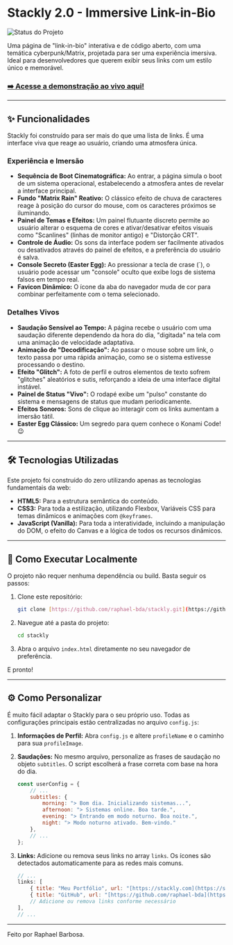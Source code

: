 # Stackly 2.0 - Immersive Link-in-Bio

![Status do Projeto](https://img.shields.io/badge/status-concluído-brightgreen)

Uma página de "link-in-bio" interativa e de código aberto, com uma temática cyberpunk/Matrix, projetada para ser uma experiência imersiva. Ideal para desenvolvedores que querem exibir seus links com um estilo único e memorável.

### [➡️ Acesse a demonstração ao vivo aqui!](https://stackly-pied.vercel.app/)

---

## ✨ Funcionalidades

Stackly foi construído para ser mais do que uma lista de links. É uma interface viva que reage ao usuário, criando uma atmosfera única.

### Experiência e Imersão
* **Sequência de Boot Cinematográfica:** Ao entrar, a página simula o boot de um sistema operacional, estabelecendo a atmosfera antes de revelar a interface principal.
* **Fundo "Matrix Rain" Reativo:** O clássico efeito de chuva de caracteres reage à posição do cursor do mouse, com os caracteres próximos se iluminando.
* **Painel de Temas e Efeitos:** Um painel flutuante discreto permite ao usuário alterar o esquema de cores e ativar/desativar efeitos visuais como "Scanlines" (linhas de monitor antigo) e "Distorção CRT".
* **Controle de Áudio:** Os sons da interface podem ser facilmente ativados ou desativados através do painel de efeitos, e a preferência do usuário é salva.
* **Console Secreto (Easter Egg):** Ao pressionar a tecla de crase (`), o usuário pode acessar um "console" oculto que exibe logs de sistema falsos em tempo real.
* **Favicon Dinâmico:** O ícone da aba do navegador muda de cor para combinar perfeitamente com o tema selecionado.

### Detalhes Vivos
* **Saudação Sensível ao Tempo:** A página recebe o usuário com uma saudação diferente dependendo da hora do dia, "digitada" na tela com uma animação de velocidade adaptativa.
* **Animação de "Decodificação":** Ao passar o mouse sobre um link, o texto passa por uma rápida animação, como se o sistema estivesse processando o destino.
* **Efeito "Glitch":** A foto de perfil e outros elementos de texto sofrem "glitches" aleatórios e sutis, reforçando a ideia de uma interface digital instável.
* **Painel de Status "Vivo":** O rodapé exibe um "pulso" constante do sistema e mensagens de status que mudam periodicamente.
* **Efeitos Sonoros:** Sons de clique ao interagir com os links aumentam a imersão tátil.
* **Easter Egg Clássico:** Um segredo para quem conhece o Konami Code! 😉

---

## 🛠️ Tecnologias Utilizadas

Este projeto foi construído do zero utilizando apenas as tecnologias fundamentais da web:

* **HTML5:** Para a estrutura semântica do conteúdo.
* **CSS3:** Para toda a estilização, utilizando Flexbox, Variáveis CSS para temas dinâmicos e animações com `@keyframes`.
* **JavaScript (Vanilla):** Para toda a interatividade, incluindo a manipulação do DOM, o efeito do Canvas e a lógica de todos os recursos dinâmicos.

---

## 🚀 Como Executar Localmente

O projeto não requer nenhuma dependência ou build. Basta seguir os passos:

1.  Clone este repositório:
    ```bash
    git clone [https://github.com/raphael-bda/stackly.git](https://github.com/raphael-bda/stackly.git)
    ```
2.  Navegue até a pasta do projeto:
    ```bash
    cd stackly
    ```
3.  Abra o arquivo `index.html` diretamente no seu navegador de preferência.

E pronto!

---

## ⚙️ Como Personalizar

É muito fácil adaptar o Stackly para o seu próprio uso. Todas as configurações principais estão centralizadas no arquivo `config.js`:

1.  **Informações de Perfil:** Abra `config.js` e altere `profileName` e o caminho para sua `profileImage`.

2.  **Saudações:** No mesmo arquivo, personalize as frases de saudação no objeto `subtitles`. O script escolherá a frase correta com base na hora do dia.
    ```javascript
    const userConfig = {
        // ...
        subtitles: {
            morning: "> Bom dia. Inicializando sistemas...",
            afternoon: "> Sistemas online. Boa tarde.",
            evening: "> Entrando em modo noturno. Boa noite.",
            night: "> Modo noturno ativado. Bem-vindo."
        },
        // ...
    };
    ```

3.  **Links:** Adicione ou remova seus links no array `links`. Os ícones são detectados automaticamente para as redes mais comuns.
    ```javascript
    // ...
    links: [
        { title: "Meu Portfólio", url: "[https://stackly.com](https://stackly.com)" },
        { title: "GitHub", url: "[https://github.com/raphael-bda](https://github.com/raphael-bda)" },
        // Adicione ou remova links conforme necessário
    ],
    // ...
    ```

---

Feito por Raphael Barbosa.
